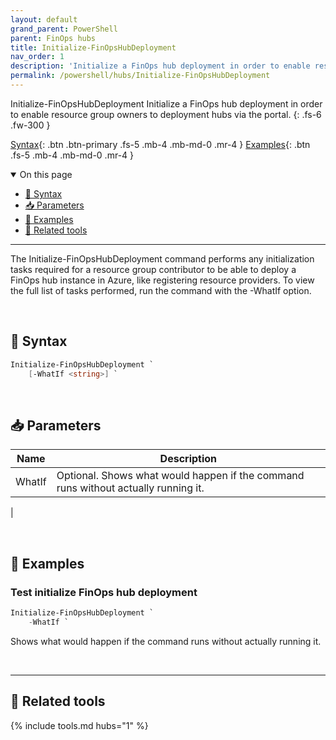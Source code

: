 ```yaml
---
layout: default
grand_parent: PowerShell
parent: FinOps hubs
title: Initialize-FinOpsHubDeployment
nav_order: 1
description: 'Initialize a FinOps hub deployment in order to enable resource group owners to deployment hubs via the portal.'
permalink: /powershell/hubs/Initialize-FinOpsHubDeployment
---
```


<span class="fs-9 d-block mb-4">Initialize-FinOpsHubDeployment</span>
Initialize a FinOps hub deployment in order to enable resource group owners to deployment hubs via the portal.
{: .fs-6 .fw-300 }

[Syntax](#-syntax){: .btn .btn-primary .fs-5 .mb-4 .mb-md-0 .mr-4 }
[Examples](#-examples){: .btn .fs-5 .mb-4 .mb-md-0 .mr-4 }

<details open markdown="1">
   <summary class="fs-2 text-uppercase">On this page</summary>

- [🧮 Syntax](#-syntax)
- [📥 Parameters](#-parameters)
- [🌟 Examples](#-examples)
- [🧰 Related tools](#-related-tools)

</details>

---

The Initialize-FinOpsHubDeployment command performs any initialization tasks required for a resource group contributor to be able to deploy a FinOps hub instance in Azure, like registering resource providers. To view the full list of tasks performed, run the command with the -WhatIf option.


<br>

## 🧮 Syntax

```powershell
Initialize-FinOpsHubDeployment `
    [-WhatIf <string>] `
```

<br>

## 📥 Parameters

| Name          | Description                                                                                                                                                                          |
| ------------- | ------------------------------------------------------------------------------------------------------------------------------------------------------------------------------------ |
| WhatIf          | Optional. Shows what would happen if the command runs without actually running it.   |
|


<br>

## 🌟 Examples

### Test initialize FinOps hub deployment

```powershell
Initialize-FinOpsHubDeployment `
    -WhatIf `
```

Shows what would happen if the command runs without actually running it.

<br>

---

## 🧰 Related tools

{% include tools.md hubs="1" %}

<br>
